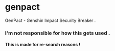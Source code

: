 # genpact
GenPact - Genshin Impact Security Breaker .

### I'm not responsible for how this gets used .

#### This is made for re-search reasons !
